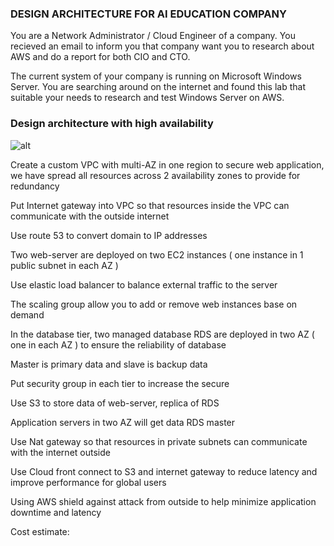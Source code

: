 ### DESIGN ARCHITECTURE FOR AI EDUCATION COMPANY
You are a Network Administrator / Cloud Engineer of a company. You recieved an email to inform you that company want you to research about AWS and do a report for both CIO and CTO. 

The current system of your company is running on Microsoft Windows Server. You are searching around on the internet and found this lab that suitable your needs to research and test Windows Server on AWS.

### Design architecture with high availability 


![alt]([https://github.com/RyanNguyen1902/AWS_reStart/blob/e54f46694e695925ee06d68251366b833c6a6bb5/AWS_Blog/Web_application/images/ecommerceVN.drawio.png](https://github.com/RyanNguyen1902/AWS_reStart/blob/5b575381d2e783da3ebcb6b4d4d0949da67ede93/AWS_Blog/AI_Education_case/images/AI_EDUCATION%20CASE.drawio.png))

Create a custom VPC with multi-AZ in one region to secure web application, we have spread all resources across 2 availability zones to provide for redundancy  

Put Internet gateway into VPC so that resources inside the VPC can communicate with the outside internet

Use route 53 to convert domain to IP addresses

Two web-server are deployed on two EC2 instances ( one instance in 1 public subnet in each AZ ) 

Use elastic load balancer to balance external traffic to the server

The scaling group allow you to add or remove web instances base on demand 

In the database tier, two managed database RDS are deployed in two AZ ( one in each AZ ) to ensure the reliability of database

Master is primary data and slave is backup data 

Put security group in each tier to increase the secure

Use S3 to store data of web-server,  replica of RDS

Application servers in two AZ will get data RDS master

Use Nat gateway so that resources in private subnets can communicate with the internet outside

Use Cloud front connect to S3 and internet gateway to reduce latency and improve performance for global users

Using AWS shield against attack from outside to help minimize application downtime and latency

Cost estimate:
